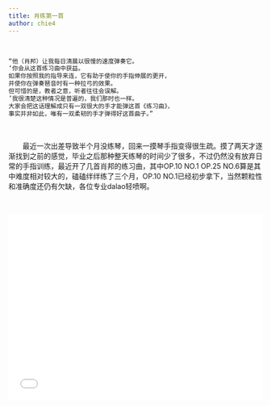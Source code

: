 ```yaml
---
title: 肖练第一首
author: chie4
---
```

&emsp;&emsp;

``` c 
“他（肖邦）让我每日清晨以很慢的速度弹奏它。
‘你会从这首练习曲中获益。
如果你按照我的指导来连，它有助于使你的手指伸展的更开，
并使你在弹奏琶音时有一种拉弓的效果。
但可惜的是，教者之意，听者往往会误解。
’我很清楚这种情况是普遍的，我们那时也一样。
大家会把这话理解成只有一双很大的手才能弹这首《练习曲》，
事实并非如此，唯有一双柔韧的手才弹得好这首曲子。” 
```


&emsp;&emsp;

&emsp;&emsp;最近一次出差导致半个月没练琴，回来一摸琴手指变得很生疏。摸了两天才逐渐找到之前的感觉，毕业之后那种整天练琴的时间少了很多，不过仍然没有放弃日常的手指训练，最近开了几首肖邦的练习曲，其中OP.10 NO.1 OP.25 NO.6算是其中难度相对较大的，磕磕绊绊练了三个月，OP.10 NO.1已经初步拿下，当然颗粒性和准确度还仍有欠缺，各位专业dalao轻喷啊。


&emsp;&emsp;

<div style="position:relative;width:100%;height:0;padding-bottom:73%">
<iframe src="//player.bilibili.com/player.html?aid=34182056&cid=59879234&page=1" style="position:absolute;width:100%;height:100%;left:0;top:0;bottom:0;right:0;" scrolling="no" border="0" frameborder="no" framespacing="0" allowfullscreen="true"> </iframe>
<div/>
